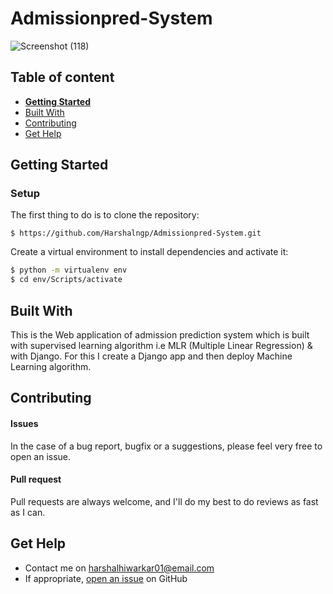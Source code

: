 # Admissionpred-System

![Screenshot (118)](https://user-images.githubusercontent.com/46785329/108382009-6300f000-722e-11eb-93d1-d05361f6196d.png)

## Table of content

- [**Getting Started**](#getting-started)
- [Built With](#built-with)
- [Contributing](#contributing)
- [Get Help](#get-help)

## Getting Started

### Setup

The first thing to do is to clone the repository:

```console
$ https://github.com/Harshalngp/Admissionpred-System.git
```
Create a virtual environment to install dependencies and activate it:

```sh
$ python -m virtualenv env
$ cd env/Scripts/activate
```

## Built With

This is the Web application of admission prediction system which is built with supervised learning algorithm i.e MLR (Multiple Linear Regression) & with Django. For this I create a Django app and then deploy Machine Learning algorithm.

## Contributing

#### Issues
In the case of a bug report, bugfix or a suggestions, please feel very free to open an issue.

#### Pull request
Pull requests are always welcome, and I'll do my best to do reviews as fast as I can.

## Get Help
- Contact me on harshalhiwarkar01@email.com
- If appropriate, [open an issue](https://github.com/Harshalngp/Admissionpred-System/issues) on GitHub
